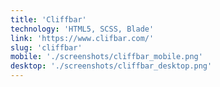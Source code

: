 ```yaml
---
title: 'Cliffbar'
technology: 'HTML5, SCSS, Blade'
link: 'https://www.clifbar.com/'
slug: 'cliffbar'
mobile: './screenshots/cliffbar_mobile.png'
desktop: './screenshots/cliffbar_desktop.png'
---
```

